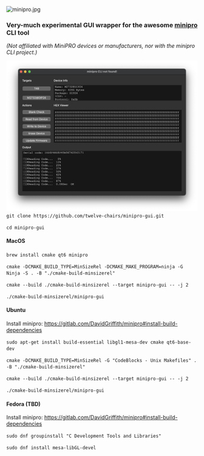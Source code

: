 ![minipro.jpg](res%2FAppIcon.ico)
### Very-much experimental GUI wrapper for the awesome [minipro](https://gitlab.com/DavidGriffith/minipro) CLI tool
*(Not affiliated with MiniPRO devices or manufacturers, nor with the minipro CLI project.)*

![Screenshot 2024-05-28 at 09.18.19.png](res%2Fscreenshot.png)
`git clone https://github.com/twelve-chairs/minipro-gui.git`

`cd minipro-gui`

#### MacOS

`brew install cmake qt6 minipro`

`cmake -DCMAKE_BUILD_TYPE=MinSizeRel -DCMAKE_MAKE_PROGRAM=ninja -G Ninja -S . -B "./cmake-build-minsizerel"`

`cmake --build ./cmake-build-minsizerel --target minipro-gui -- -j 2`

`./cmake-build-minsizerel/minipro-gui`

#### Ubuntu
Install minipro: https://gitlab.com/DavidGriffith/minipro#install-build-dependencies

`sudo apt-get install build-essential libgl1-mesa-dev cmake qt6-base-dev`

`cmake -DCMAKE_BUILD_TYPE=MinSizeRel -G "CodeBlocks - Unix Makefiles" . -B "./cmake-build-minsizerel"`

`cmake --build ./cmake-build-minsizerel --target minipro-gui -- -j 2`

`./cmake-build-minsizerel/minipro-gui`

#### Fedora (TBD)
Install minipro: https://gitlab.com/DavidGriffith/minipro#install-build-dependencies

`sudo dnf groupinstall "C Development Tools and Libraries"`

`sudo dnf install mesa-libGL-devel`